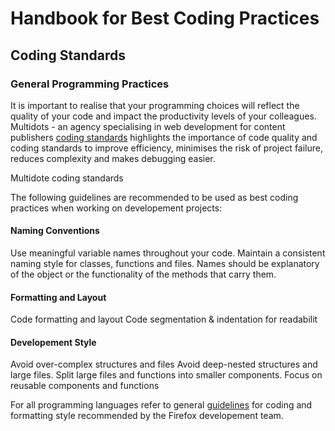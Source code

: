 # Handbook for Best Coding Practices

## Coding Standards

### General Programming Practices

It is important to realise that your programming choices will reflect the quality
of your code and impact the productivity levels of your colleagues. Multidots - an agency specialising in web development for content publishers [coding standards](https://www.multidots.com/importance-of-code-quality-and-coding-standard-in-software-development/) highlights the importance of code quality and coding standards to improve efficiency, minimises the risk of project failure, reduces complexity and makes debugging easier.

Multidote coding standards 

The following guidelines are recommended to be used as best coding practices when 
working on developement projects:

#### Naming Conventions

Use meaningful variable names throughout your code. Maintain a consistent naming style for classes, functions and files. Names should be explanatory of the object or the functionality of the methods that carry them. 

#### Formatting and Layout

Code formatting and layout
Code segmentation & indentation for readabilit

#### Developement Style

Avoid over-complex structures and files
Avoid deep-nested structures and large files. Split large files and functions into smaller components. 
Focus on reusable components and functions

For all programming languages refer to general [guidelines](https://firefox-source-docs.mozilla.org/code-quality/coding-style/index.html) for coding and formatting style recommended by the Firefox developement team.




